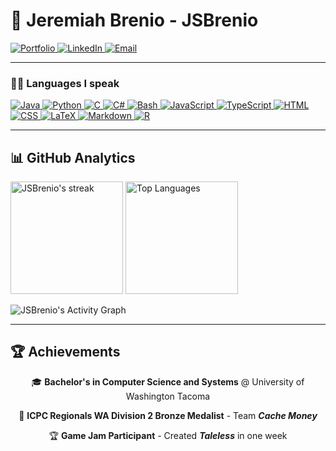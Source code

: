 # 👋 Jeremiah Brenio - JSBrenio

<p>
  <a href="https://jsbrenio.com">
    <img src="https://img.shields.io/badge/Portfolio-jsbrenio.com-00d4ff?style=for-the-badge&logoColor=white" alt="Portfolio"/>
  </a>
  <a href="https://linkedin.com/in/jsbrenio">
    <img src="https://img.shields.io/badge/LinkedIn-Connect-0077B5?style=for-the-badge&logo=linkedin&logoColor=white" alt="LinkedIn"/>
  </a>
  <a href="mailto:contact@jsbrenio.com">
    <img src="https://img.shields.io/badge/Email-Contact_Me-EA4335?style=for-the-badge&logo=gmail&logoColor=white" alt="Email"/>
  </a>

</p>

---

  <h3>👨‍💻 Languages I speak</h3>

  <p>
    <a href="https://github.com/search?q=user%3AJSBrenio+language%3Ajava">
        <img alt="Java" src="https://custom-icon-badges.demolab.com/badge/Java-007396.svg?logo=java&logoColor=white">
    </a>
    <a href="https://github.com/search?q=user%3AJSBrenio+language%3Apython">
        <img alt="Python" src="https://img.shields.io/badge/Python-14354C.svg?logo=python&logoColor=white">
    </a>
    <a href="https://github.com/search?q=user%3AJSBrenio+language%3Ac">
        <img alt="C" src="https://custom-icon-badges.demolab.com/badge/C-03599C.svg?logo=c-in-hexagon&logoColor=white">
    </a>
    <a href="https://github.com/search?q=user%3AJSBrenio+language%3Acsharp">
        <img alt="C#" src="https://custom-icon-badges.demolab.com/badge/C%23-68217A.svg?logo=cs2&logoColor=white">
    </a>
    <a href="https://github.com/search?q=user%3AJSBrenio+language%3Abash">
        <img alt="Bash" src="https://img.shields.io/badge/Bash-121011.svg?logo=gnu-bash&logoColor=white">
    </a>
    <a href="https://github.com/search?q=user%3AJSBrenio+language%3Ajavascript">
        <img alt="JavaScript" src="https://img.shields.io/badge/JavaScript-F7DF1E.svg?logo=javascript&logoColor=black">
    <a href="https://github.com/search?q=user%3AJSBrenio+language%3AtypeScript">
        <img alt="TypeScript" src="https://img.shields.io/badge/TypeScript-007ACC.svg?logo=typescript&logoColor=white">
    </a>
    <a href="https://github.com/search?q=user%3AJSBrenio+language%3Ahtml">
        <img alt="HTML" src="https://img.shields.io/badge/HTML-E34F26.svg?logo=html5&logoColor=white">
    </a>
    <a href="https://github.com/search?q=user%3AJSBrenio+language%3Acss">
        <img alt="CSS" src="https://img.shields.io/badge/CSS-1572B6.svg?logo=css3&logoColor=white">
    </a>
    <a href="https://github.com/search?q=user%3AJSBrenio+language%3Atex">
        <img alt="LaTeX" src="https://img.shields.io/badge/LaTeX-008080.svg?logo=LaTeX&logoColor=white">
    </a>
    <a href="https://github.com/search?q=user%3AJSBrenio+language%3Amarkdown">
        <img alt="Markdown" src="https://img.shields.io/badge/Markdown-000000.svg?logo=markdown&logoColor=white">
    </a>
    <a href="https://github.com/search?q=user%3AJSBrenio+language%3Ar">
        <img alt="R" src="https://img.shields.io/badge/R-276DC3.svg?logo=r&logoColor=white">
    </a>
  </p>

---

## 📊 GitHub Analytics

  <p>
    <img height="180em" src="https://github-readme-streak-stats-eight.vercel.app/?user=JSBrenio&theme=highcontrast&hide_border=true&short_numbers=true&background=0D1117&stroke=FFFF00&ring=FFFF00&fire=00FFFF&currStreakLabel=FFFF00" alt="JSBrenio's streak"/>
    <img height="180em" src="https://github-readme-stats.vercel.app/api/top-langs/?username=JSBrenio&layout=compact&hide_border=true&theme=dark&bg_color=0D1117&title_color=FFFF00&text_color=00FFFF&icon_color=FFFF00" alt="Top Languages"/>
  </p>

<img height="" src="https://github-readme-activity-graph.vercel.app/graph/?username=JSBrenio&bg_color=0D1117&color=FFFF00&line=00FFFF&point=FFFF00&hide_border=true" alt="JSBrenio's Activity Graph"/>

---

## 🏆 Achievements

<div align="center">

🎓 **Bachelor's in Computer Science and Systems** @ University of Washington Tacoma

🥉 **ICPC Regionals WA Division 2 Bronze Medalist** - Team ***Cache Money***

🏆 **Game Jam Participant** - Created ***Taleless*** in one week  

</div>

